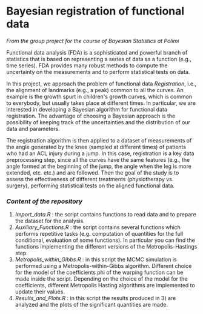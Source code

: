 # Bayesian registration of functional data
*From the group project for the course of Bayesian Statistics at Polimi*

Functional data analysis (FDA) is a sophisticated and powerful branch of statistics that is based on representing a series of data as a function (e.g., time series). FDA provides many robust methods to compute the uncertainty on the measurements and to perform statistical tests on data.

In this project, we approach the problem of functional data *Registration*, i.e., the alignment of landmarks (e.g., a peak) common to all the curves. An example is the growth spurt in children's growth curves, which is common to everybody, but usually takes place at different times.
In particular, we are interested in developing a Bayesian algorithm for functional data registration. The advantage of choosing a Bayesian approach is the possibility of keeping track of the uncertainties and the distribution of our data and parameters.

The registration algorithm is then applied to a dataset of measurements of the angle generated by the knee (sampled at different times) of patients who had an ACL injury during a jump. 
In this case, registration is a key data preprocessing step, since all the curves have the same features (e.g., the angle formed at the beginning of the jump, the angle when the leg is more extended, etc. etc.)  and are followed.
Then the goal of the study is to assess the effectiveness of different treatments (physiotherapy vs. surgery), performing statistical tests on the aligned functional data.

### *Content of the repository*
1) *Import_data.R* : the script contains functions to read data and to prepare the dataset for the analysis.
2) *Auxiliary_Functions.R* : the script contains several functions which performs repetitive tasks (e.g. computation of quantities for the full conditional, evaluation of some functions). In particular you can find the functions implementing the different versions of the Metropolis-Hastings step.
3) *Metropolis_within_Gibbs.R* : in this script the MCMC simulation is performed using a Metropolis-within-Gibbs algorithm. Different choice for the model of the coefficients phi of the warping function can be made inside the script. Depending on the choice of the model for the coefficients, different Metropolis Hasting algorithms are implemented to update their values.
5) *Results_and_Plots.R* : in this script the results produced in 3) are analyzed and the plots of the significant quantities are made.  
